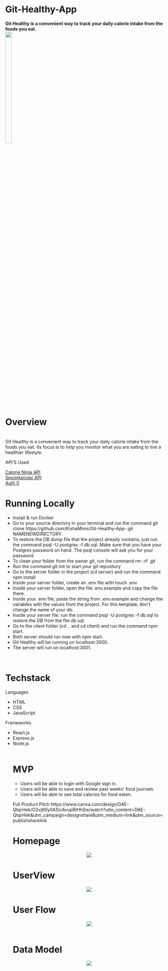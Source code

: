 # Git-Healthy-App
<b>Git Healthy is a convenient way to track your daily calorie intake from the foods you eat.</b> <br/>
<img src="https://user-images.githubusercontent.com/86165064/164090412-1fcd84ad-75d8-424c-a8c8-36678e0ca5cb.png" width=20% height=30% /> </br>
<h1>Overview</h1> </br>
Git Healthy is a convenient way to track your daily calorie intake from the foods you eat.  Its focus is to help you monitor what you are eating to live a healthier lifestyle.
<p>API'S Used</p> 
<a href="https://calorieninjas.com/api">Calorie Ninja API</a><br/>
<a href="https://spoonacular.com/food-api">Spoontacular API</a><br/>
<a href="https://auth0.com/docs/quickstart/backend/nodejs/01-authorization)">Auth 0</a>
</center>
<h1>Running Locally</h1>
<ul>
<li>Install & run Docker</li>
<li>Go to your source directory in your terminal and run the command git clone https://github.com/KishaMims/Git-Healthy-App-.git NAMENEWDIRECTORY. 
<li>To restore the DB dump file that the project already contains, just run the command psql -U postgres -f db.sql. Make sure that you have your Postgres password on hand. The psql console will ask you for your password.</li>
<li>To clean your folder from the owner git, run the command rm -rf .git</li>
<li>Run the command git init to start your git repository</li>
<li>Go to the server folder in the project (cd server) and run the command npm install</li>
<li>Inside your server folder, create an .env file with touch .env</li>
<li>Inside your server folder, open the file .env.example and copy the file there.</li>
<li>Inside your .env file, paste the string from .env.example and change the variables with the values from the project. For this template, don't change the name of your db.</li>
<li>Inside your server file: run the command psql -U postgres -f db.sql to restore the DB from the file db.sql.</li>
<li>Go to the client folder (cd .. and cd client) and run the command npm start.</li>
<li> Both server should run now with npm start.</li>
<li>Git Healthy will be running on localhost:3000.</li>
<li>The server will run on localhost:3001.</li>
</ul>
<br/>
<h1>Techstack</h1>
Languages
<uL>
  <li>HTML</li>
  <li>CSS</li>
  <li>JavaScript</li>
</ul>
Frameworks
<ul>
  <li>React.js</li>
  <li>Express.js</li>
  <li>Node.js</li>
  </br>
<h1>MVP</h1>
<ul>
  <li>Users will be able to login with Google sign in.</li>
  <li>Users will be able to save and review past weeks' food journals.</li>
  <li>Users will be able to see total calories for food eaten.</li>
  </ul>
  <p>Full Product Pitch https://www.canva.com/design/DAE-QtqrHek/O2vj90y0ASicAvupRIHhSw/watch?utm_content=DAE-QtqrHek&utm_campaign=designshare&utm_medium=link&utm_source=publishsharelink </p>
<h1>Homepage</h1>
<center><img src="https://user-images.githubusercontent.com/86165064/169418804-21bf70c8-9190-436b-bc80-cd977ac42aa5.jpg"/></center>
<h1>UserView</h1>
<center><img src="https://user-images.githubusercontent.com/86165064/169418903-09d4d3b0-332c-42a7-a3c7-94fd5a8768dc.jpg"/></center>
 <h1>User Flow</h1>
<center><img src="https://user-images.githubusercontent.com/86165064/164325673-e9cce3af-b8ba-4fdd-ae09-c44e3d373dc1.jpg"/> </center>
</br>
 <h1>Data Model</h1>
<center><img src="https://user-images.githubusercontent.com/86165064/168924614-fea47dd8-7f20-4fe8-8682-8a5a7ccc77a5.jpg"/></center>
